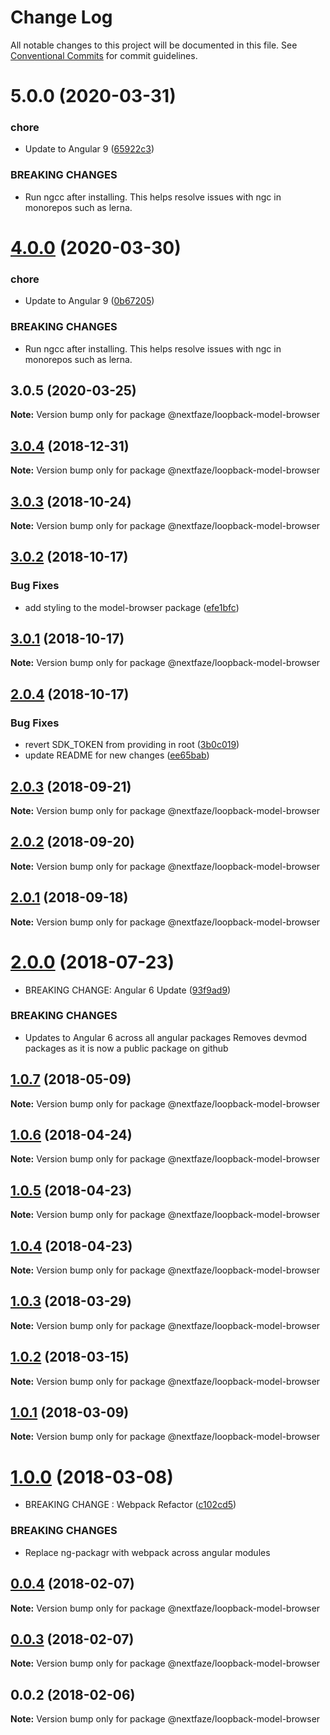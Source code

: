 # Change Log

All notable changes to this project will be documented in this file.
See [Conventional Commits](https://conventionalcommits.org) for commit guidelines.

# 5.0.0 (2020-03-31)


### chore

* Update to Angular 9 ([65922c3](https://github.com/NextFaze/npm-modules/commit/65922c3b464f9f035f38e3bc8dc07a063f7fd501))


### BREAKING CHANGES

* Run ngcc after installing.
This helps resolve issues with ngc in monorepos such as lerna.





# [4.0.0](https://github.com/NextFaze/npm-modules/compare/@nextfaze/loopback-model-browser@3.0.5...@nextfaze/loopback-model-browser@4.0.0) (2020-03-30)


### chore

* Update to Angular 9 ([0b67205](https://github.com/NextFaze/npm-modules/commit/0b67205e48aae8a496f85f1bdff945e29c375bf0))


### BREAKING CHANGES

* Run ngcc after installing.
This helps resolve issues with ngc in monorepos such as lerna.





## 3.0.5 (2020-03-25)

**Note:** Version bump only for package @nextfaze/loopback-model-browser





## [3.0.4](https://gitlab.nextfaze.com/nextfaze/npm-module-seed/compare/@nextfaze/loopback-model-browser@3.0.3...@nextfaze/loopback-model-browser@3.0.4) (2018-12-31)

**Note:** Version bump only for package @nextfaze/loopback-model-browser





<a name="3.0.3"></a>
## [3.0.3](https://gitlab.nextfaze.com/nextfaze/npm-module-seed/compare/@nextfaze/loopback-model-browser@3.0.2...@nextfaze/loopback-model-browser@3.0.3) (2018-10-24)




**Note:** Version bump only for package @nextfaze/loopback-model-browser

<a name="3.0.2"></a>
## [3.0.2](https://gitlab.nextfaze.com/nextfaze/npm-module-seed/compare/@nextfaze/loopback-model-browser@3.0.1...@nextfaze/loopback-model-browser@3.0.2) (2018-10-17)


### Bug Fixes

* add styling to the model-browser  package ([efe1bfc](https://gitlab.nextfaze.com/nextfaze/npm-module-seed/commit/efe1bfc))




<a name="3.0.1"></a>
## [3.0.1](https://gitlab.nextfaze.com/nextfaze/npm-module-seed/compare/@nextfaze/loopback-model-browser@2.0.4...@nextfaze/loopback-model-browser@3.0.1) (2018-10-17)




**Note:** Version bump only for package @nextfaze/loopback-model-browser

<a name="2.0.4"></a>
## [2.0.4](https://gitlab.nextfaze.com/nextfaze/npm-module-seed/compare/@nextfaze/loopback-model-browser@2.0.3...@nextfaze/loopback-model-browser@2.0.4) (2018-10-17)


### Bug Fixes

* revert SDK_TOKEN from providing in root ([3b0c019](https://gitlab.nextfaze.com/nextfaze/npm-module-seed/commit/3b0c019))
* update README for new changes ([ee65bab](https://gitlab.nextfaze.com/nextfaze/npm-module-seed/commit/ee65bab))




<a name="2.0.3"></a>
## [2.0.3](https://gitlab.nextfaze.com/nextfaze/npm-module-seed/compare/@nextfaze/loopback-model-browser@2.0.2...@nextfaze/loopback-model-browser@2.0.3) (2018-09-21)




**Note:** Version bump only for package @nextfaze/loopback-model-browser

<a name="2.0.2"></a>
## [2.0.2](https://gitlab.nextfaze.com/nextfaze/npm-module-seed/compare/@nextfaze/loopback-model-browser@2.0.1...@nextfaze/loopback-model-browser@2.0.2) (2018-09-20)




**Note:** Version bump only for package @nextfaze/loopback-model-browser

<a name="2.0.1"></a>
## [2.0.1](https://gitlab.nextfaze.com/nextfaze/npm-module-seed/compare/@nextfaze/loopback-model-browser@2.0.0...@nextfaze/loopback-model-browser@2.0.1) (2018-09-18)




**Note:** Version bump only for package @nextfaze/loopback-model-browser

<a name="2.0.0"></a>
# [2.0.0](https://gitlab.nextfaze.com/nextfaze/npm-module-seed/compare/@nextfaze/loopback-model-browser@1.0.7...@nextfaze/loopback-model-browser@2.0.0) (2018-07-23)


* BREAKING CHANGE: Angular 6 Update ([93f9ad9](https://gitlab.nextfaze.com/nextfaze/npm-module-seed/commit/93f9ad9))


### BREAKING CHANGES

* Updates to Angular 6 across all angular packages
Removes devmod packages as it is now a public package on github




<a name="1.0.7"></a>
## [1.0.7](https://gitlab.nextfaze.com/nextfaze/npm-module-seed/compare/@nextfaze/loopback-model-browser@1.0.6...@nextfaze/loopback-model-browser@1.0.7) (2018-05-09)




**Note:** Version bump only for package @nextfaze/loopback-model-browser

<a name="1.0.6"></a>
## [1.0.6](https://gitlab.nextfaze.com/nextfaze/npm-module-seed/compare/@nextfaze/loopback-model-browser@1.0.5...@nextfaze/loopback-model-browser@1.0.6) (2018-04-24)




**Note:** Version bump only for package @nextfaze/loopback-model-browser

<a name="1.0.5"></a>
## [1.0.5](https://gitlab.nextfaze.com/nextfaze/npm-module-seed/compare/@nextfaze/loopback-model-browser@1.0.4...@nextfaze/loopback-model-browser@1.0.5) (2018-04-23)




**Note:** Version bump only for package @nextfaze/loopback-model-browser

<a name="1.0.4"></a>
## [1.0.4](https://gitlab.nextfaze.com/nextfaze/npm-module-seed/compare/@nextfaze/loopback-model-browser@1.0.3...@nextfaze/loopback-model-browser@1.0.4) (2018-04-23)




**Note:** Version bump only for package @nextfaze/loopback-model-browser

<a name="1.0.3"></a>
## [1.0.3](https://gitlab.nextfaze.com/nextfaze/npm-module-seed/compare/@nextfaze/loopback-model-browser@1.0.2...@nextfaze/loopback-model-browser@1.0.3) (2018-03-29)




**Note:** Version bump only for package @nextfaze/loopback-model-browser

<a name="1.0.2"></a>
## [1.0.2](https://gitlab.nextfaze.com/nextfaze/npm-module-seed/compare/@nextfaze/loopback-model-browser@1.0.1...@nextfaze/loopback-model-browser@1.0.2) (2018-03-15)




**Note:** Version bump only for package @nextfaze/loopback-model-browser

<a name="1.0.1"></a>
## [1.0.1](https://gitlab.nextfaze.com/nextfaze/npm-module-seed/compare/@nextfaze/loopback-model-browser@1.0.0...@nextfaze/loopback-model-browser@1.0.1) (2018-03-09)




**Note:** Version bump only for package @nextfaze/loopback-model-browser

<a name="1.0.0"></a>
# [1.0.0](https://gitlab.nextfaze.com/nextfaze/npm-module-seed/compare/@nextfaze/loopback-model-browser@0.0.4...@nextfaze/loopback-model-browser@1.0.0) (2018-03-08)


* BREAKING CHANGE : Webpack Refactor ([c102cd5](https://gitlab.nextfaze.com/nextfaze/npm-module-seed/commit/c102cd5))


### BREAKING CHANGES

* Replace ng-packagr with webpack across angular modules




<a name="0.0.4"></a>
## [0.0.4](https://gitlab.nextfaze.com/nextfaze/npm-module-seed/compare/@nextfaze/loopback-model-browser@0.0.3...@nextfaze/loopback-model-browser@0.0.4) (2018-02-07)




**Note:** Version bump only for package @nextfaze/loopback-model-browser

<a name="0.0.3"></a>
## [0.0.3](https://gitlab.nextfaze.com/nextfaze/npm-module-seed/compare/@nextfaze/loopback-model-browser@0.0.2...@nextfaze/loopback-model-browser@0.0.3) (2018-02-07)




**Note:** Version bump only for package @nextfaze/loopback-model-browser

<a name="0.0.2"></a>
## 0.0.2 (2018-02-06)




**Note:** Version bump only for package @nextfaze/loopback-model-browser
